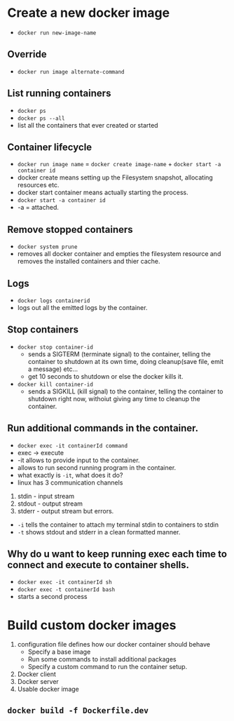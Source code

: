 # Create a new docker image

- `docker run new-image-name`

## Override

- `docker run image alternate-command`

## List running containers

- `docker ps`
- `docker ps --all`
- list all the containers that ever created or started

## Container lifecycle

- `docker run image name` = `docker create image-name` + `docker start -a container id`
- docker create means setting up the Filesystem snapshot, allocating resources etc.
- docker start container means actually starting the process.
- `docker start -a container id`
- -a = attached.

## Remove stopped containers

- `docker system prune`
- removes all docker container and empties the filesystem resource and removes the installed containers and thier cache.

## Logs

- `docker logs containerid`
- logs out all the emitted logs by the container.

## Stop containers

- `docker stop container-id`
  - sends a SIGTERM (terminate signal) to the container, telling the container to shutdown at its own time, doing cleanup(save file, emit a message) etc...
  - get 10 seconds to shutdown or else the docker kills it.
- `docker kill container-id`
  - sends a SIGKILL (kill signal) to the container, telling the container to shutdown right now, withoiut giving any time to cleanup the container.

## Run additional commands in the container.

- `docker exec -it containerId command`
- exec -> execute
- -it allows to provide input to the container.
- allows to run second running program in the container.
- what exactly is `-it`, what does it do?
- linux has 3 communication channels

1. stdin - input stream
2. stdout - output stream
3. stderr - output stream but errors.

- `-i` tells the container to attach my terminal stdin to containers to stdin
- `-t` shows stdout and stderr in a clean formatted manner.

## Why do u want to keep running exec each time to connect and execute to container shells.

- `docker exec -it containerId sh`
- `docker exec -t containerId bash`
- starts a second process

# Build custom docker images

1. configuration file defines how our docker container should behave
   - Specify a base image
   - Run some commands to install additional packages
   - Specify a custom command to run the container setup.
2. Docker client
3. Docker server
4. Usable docker image

## `docker build -f Dockerfile.dev`
